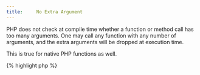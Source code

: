 ```yaml
---
title:     No Extra Argument
---
```


PHP does not check at compile time whether a function or method call has too many arguments. One may call any function with any number of arguments, and the extra arguments will be dropped at execution time.  

This is true for native PHP functions as well.

{% highlight php %}
<?php
function x($a, $b, $c = 2) { return $a + $b; }

x(1, 2, 3, 4, 5); // two arguments too many

{% endhighlight %}


It is recommended to provide only the needed arguments when calling a method or a function.


### Rule Details

This rule spots function and method calls with more arguments than needed. 

When the called method makes use of a variable number of arguments, using `func_get_args()`, `func_get_arg()` or `func_num_args()`, or even the `...` operator, the number of acceptable arguments is dynamic.


The following codes are considered a warning:

{% highlight php %}
<?php
function x($a, $b, $c = 2) { return $a + $b; }

function z($a, ...$b) { 	return array_sum($b) + $a; }

x(1, 2, 3, 4); // extra argument 4

{% endhighlight %}{: .warning }


The following pattern are considered legit:

{% highlight php %}
<?php
function x($a, $b, $c = 2) { 	return $a + $b; }
function y($a, $b, $c = 2) { 	return array_sum(func_get_args()); }
function z($a, ...$b) { 	return array_sum($b) + $a; }

x('a', 'b', 'c', 'd'); 

y();

z(1, 2, 3, 4); 

{% endhighlight %}{: .good }


### Further Reading
* [`func_get_arg()`](http://php.net/function.func-get-arg)
* [`func_get_args()`](http://php.net/aliases)
* [`func_num_args()`](http://php.net/function.func-num-args)
* [Variable-length argument lists](http://php.net/functions.arguments.php#functions.variable-arg-list)


#### Related rules

* [All Unique Arguments]
* [Default Argument At The End]
* [No Missing Argument]
* [No Unused Arguments]


[All Unique Arguments]: {{ "/php-manual/all-unique-arguments/" | prepend: site.clearphp.url }}
[Default Argument At The End]: {{ "/php-manual/argument-with-default-at-the-end/" | prepend: site.clearphp.url }}
[No Missing Argument]: {{ "/good-practices/no-missing-argument/" | prepend: site.clearphp.url }}
[No Unused Arguments]: {{ "/good-practices/no-unused-arguments/" | prepend: site.clearphp.url }}